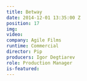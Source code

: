 ```yaml
---
title: Betway
date: 2014-12-01 13:35:00 Z
position: 17
img: 
video: 
company: Agile Films
runtime: Commercial
director: Pip
producers: Igor Degtiarev
role: Production Manager
is-featured: 
---
```


